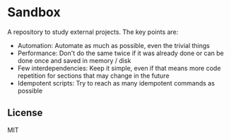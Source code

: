 # Sandbox

A repository to study external projects. The key points are:

- Automation: Automate as much as possible, even the trivial things
- Performance: Don't do the same twice if it was already done or can be done once and saved in memory / disk
- Few interdependencies: Keep it simple, even if that means more code repetition for sections that may change in the future
- Idempotent scripts: Try to reach as many idempotent commands as possible

## License

MIT
